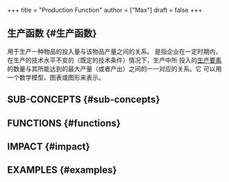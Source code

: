 +++
title = "Production Function"
author = ["Max"]
draft = false
+++

## 生产函数 {#生产函数}

用于生产一种物品的投入量与该物品产量之间的关系。
是指企业在一定时期内，在生产的技术水平不变的（既定的技术条件）情况下，生产中所
投入的[生产要素](factors-of-production.md)的数量与其所能达到的最大产量（或者产出）之间的一一对应的关系。它
可以用一个数学模型、图表或图形来表示。


## SUB-CONCEPTS {#sub-concepts}


## FUNCTIONS {#functions}


## IMPACT {#impact}


## EXAMPLES {#examples}
